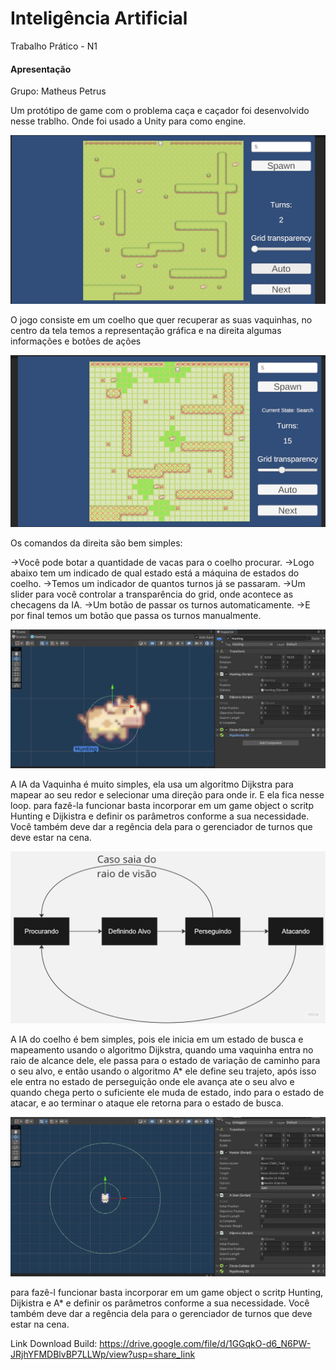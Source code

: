# Inteligência Artificial
Trabalho Prático - N1

#### Apresentação ####

Grupo: Matheus Petrus

Um protótipo de game com o problema caça e caçador foi desenvolvido nesse trablho. Onde foi usado a Unity para como engine.

![Imagem1](/ArquivosReadme/Screenshot_11.png?raw=true)

O jogo consiste em um coelho que quer recuperar as suas vaquinhas, no centro da tela temos a representação gráfica e na direita algumas informações e botões de ações 


![Imagem1](/ArquivosReadme/Screenshot_12.png?raw=true)

Os comandos da direita são bem simples:

->Você pode botar a quantidade de vacas para o coelho procurar.
->Logo abaixo tem um indicado de qual estado está a máquina de estados do coelho.
->Temos um indicador de quantos turnos já se passaram.
->Um slider para você controlar a transparência do grid, onde acontece as checagens da IA.
->Um botão de passar os turnos automaticamente.
->E por final temos um botão que passa os turnos manualmente.

![Imagem1](/ArquivosReadme/Screenshot_14.png?raw=true)

A IA da Vaquinha é muito simples, ela usa um algoritmo Dijkstra para mapear ao seu redor e selecionar uma direção para onde ir. E ela fica nesse loop.
para fazê-la funcionar basta incorporar em um game object o scritp Hunting e Dijkistra e definir os parâmetros conforme a sua necessidade. Você também deve dar a regência dela para o gerenciador de turnos que deve estar na cena.

![Imagem1](/ArquivosReadme/IACoelho2.jpg?raw=true)

A IA do coelho é bem simples, pois ele inicia em um estado de busca e mapeamento usando o algoritmo Dijkstra, quando uma vaquinha entra no raio de alcance dele, ele passa para o estado de  variação de caminho para o seu alvo, e então usando o algoritmo A* ele define seu trajeto, após isso ele entra no estado de perseguição onde ele avança ate o seu alvo e quando chega perto o suficiente ele muda de estado, indo para o estado de atacar, e ao terminar o ataque ele retorna para o estado de busca.

![Imagem1](/ArquivosReadme/Screenshot_15.png?raw=true)

para fazê-l funcionar basta incorporar em um game object o scritp Hunting, Dijkistra e A* e definir os parâmetros conforme a sua necessidade. Você também deve dar a regência dela para o gerenciador de turnos que deve estar na cena.


Link Download Build:
https://drive.google.com/file/d/1GGqkO-d6_N6PW-JRjhYFMDBlvBP7LLWp/view?usp=share_link
